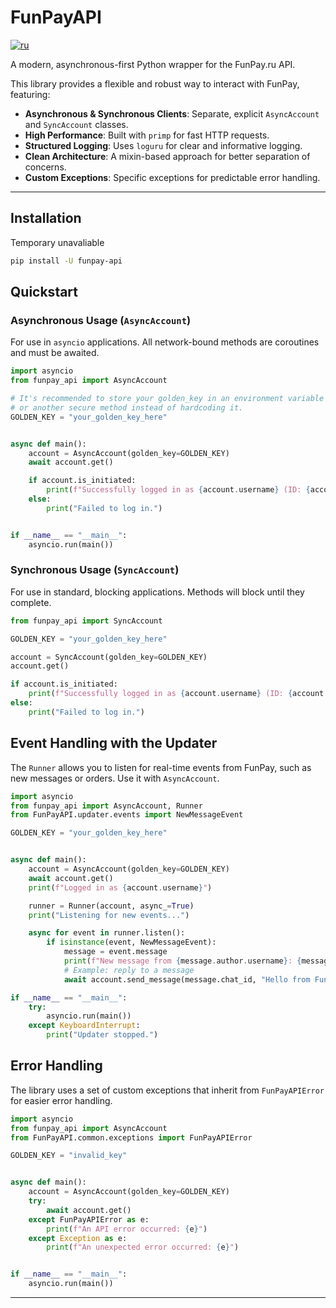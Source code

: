 # FunPayAPI
[![ru](https://img.shields.io/badge/lang-ru-red.svg)](README.ru.md)

A modern, asynchronous-first Python wrapper for the FunPay.ru API.

This library provides a flexible and robust way to interact with FunPay, featuring:
- **Asynchronous & Synchronous Clients**: Separate, explicit `AsyncAccount` and `SyncAccount` classes.
- **High Performance**: Built with `primp` for fast HTTP requests.
- **Structured Logging**: Uses `loguru` for clear and informative logging.
- **Clean Architecture**: A mixin-based approach for better separation of concerns.
- **Custom Exceptions**: Specific exceptions for predictable error handling.

---

## Installation

Temporary unavaliable

```bash
pip install -U funpay-api
```

## Quickstart

### Asynchronous Usage (`AsyncAccount`)

For use in `asyncio` applications. All network-bound methods are coroutines and must be awaited.

```python
import asyncio
from funpay_api import AsyncAccount

# It's recommended to store your golden_key in an environment variable
# or another secure method instead of hardcoding it.
GOLDEN_KEY = "your_golden_key_here"


async def main():
    account = AsyncAccount(golden_key=GOLDEN_KEY)
    await account.get()

    if account.is_initiated:
        print(f"Successfully logged in as {account.username} (ID: {account.id})")
    else:
        print("Failed to log in.")


if __name__ == "__main__":
    asyncio.run(main())
```

### Synchronous Usage (`SyncAccount`)

For use in standard, blocking applications. Methods will block until they complete.

```python
from funpay_api import SyncAccount

GOLDEN_KEY = "your_golden_key_here"

account = SyncAccount(golden_key=GOLDEN_KEY)
account.get()

if account.is_initiated:
    print(f"Successfully logged in as {account.username} (ID: {account.id})")
else:
    print("Failed to log in.")
```

## Event Handling with the Updater

The `Runner` allows you to listen for real-time events from FunPay, such as new messages or orders. Use it with `AsyncAccount`.

```python
import asyncio
from funpay_api import AsyncAccount, Runner
from FunPayAPI.updater.events import NewMessageEvent

GOLDEN_KEY = "your_golden_key_here"


async def main():
    account = AsyncAccount(golden_key=GOLDEN_KEY)
    await account.get()
    print(f"Logged in as {account.username}")

    runner = Runner(account, async_=True)
    print("Listening for new events...")

    async for event in runner.listen():
        if isinstance(event, NewMessageEvent):
            message = event.message
            print(f"New message from {message.author.username}: {message.text}")
            # Example: reply to a message
            await account.send_message(message.chat_id, "Hello from FunPayAPI!")

if __name__ == "__main__":
    try:
        asyncio.run(main())
    except KeyboardInterrupt:
        print("Updater stopped.")
```

## Error Handling

The library uses a set of custom exceptions that inherit from `FunPayAPIError` for easier error handling.

```python
import asyncio
from funpay_api import AsyncAccount
from FunPayAPI.common.exceptions import FunPayAPIError

GOLDEN_KEY = "invalid_key"


async def main():
    account = AsyncAccount(golden_key=GOLDEN_KEY)
    try:
        await account.get()
    except FunPayAPIError as e:
        print(f"An API error occurred: {e}")
    except Exception as e:
        print(f"An unexpected error occurred: {e}")


if __name__ == "__main__":
    asyncio.run(main())
```

---
<br>


